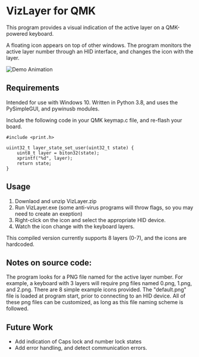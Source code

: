 # VizLayer for QMK

This program provides a visual indication of the active layer on a QMK-powered keyboard.

A floating icon appears on top of other windows. The program monitors the active layer number through an HID interface, and changes the icon with the layer.

![Demo Animation](demo.gif)

## Requirements
Intended for use with Windows 10. Written in Python 3.8, and uses the PySimpleGUI, and pywinusb modules.

Include the following code in your QMK keymap.c file, and re-flash your board.

```
#include <print.h>

uiint32_t layer_state_set_user(uint32_t state) {
    uint8_t layer = biton32(state);
    xprintf("%d", layer);
    return state;
}
```

## Usage

1. Downlaod and unzip VizLayer.zip
2. Run VizLayer.exe (some anti-virus programs will throw flags, so you may need to create an exeption)
3. Right-click on the icon and select the appropriate HID device.
4. Watch the icon change with the keyboard layers.

This compiled version currently supports 8 layers (0-7), and the icons are hardcoded.

## Notes on source code:

The program looks for a PNG file named for the active layer number. For example, a keyboard with 3 layers will require png files named 0.png, 1.png, and 2.png. There are 8 simple example icons provided. The "default.png" file is loaded at program start, prior to connecting to an HID device. All of these png files can be customized, as long as this file naming scheme is followed.

## Future Work
* Add indication of Caps lock and number lock states
* Add error handling, and detect communication errors.
